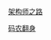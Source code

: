 [架构师之路](https://mp.weixin.qq.com/s__biz=MjM5ODYxMDA5OQ==∣=2651960486&idx=1&sn=b36d2e3e68f85964e7e6b69fe5043b6a&chksm=bd2d017a8a5a886c527adc07180e600a9119eabf13058b7235ea7ff15bb88ce614b2f05f32ce&mpshare=1&scene=1&srcid=0128wAtlUodGjQG0SkTgkTjE&key=c0aba21f0a672130fab657801dfcee7999a4a27c3a51319ae4c388db2846b4a02c5c5d0d854f1a9982006b2f231987d55dbf5318d8e85f23a8c90bee4beaced0699b907fd3db9077436e65f98f90211d&ascene=0&uin=MTUzNTIxNDUzOQ%3D%3D&devicetype=iMac+MacBookPro12%2C1+OSX+OSX+10.12.1+build%2816B2657%29&version=12020110&nettype=WIFI⟨=zh_CN&fontScale=100&pass_ticket=UwzuNDVYUlL3IKW3vaSyRLhmUJ09yuMoHEGK7aXTKP4EC%2FlwymrQUH638idtF5RJ)

[码农翻身](https://mp.weixin.qq.com/s__biz=MzAxOTc0NzExNg==∣=2665514184&idx=1&sn=3ace64c3a9eba2adf1ef94406e2ebf2b&chksm=80d67c8bb7a1f59d556bd7478626a4674ff07021726f84b4681b41ad7c6dbb4cfcf687dcf00a&mpshare=1&scene=1&srcid=0127X08jlmzh4oOL0l4Bb4L4&key=c0aba21f0a672130309252e18868730c4157fb21cb262c582abbd15444d2b9e2b29b848ee591e36b1733af9e415a17c8b3dfc4c9e4192edc13bf8bd9a060256a04a7fb1a7b51587371acd11aae39431e&ascene=0&uin=MTUzNTIxNDUzOQ%3D%3D&devicetype=iMac+MacBookPro12%2C1+OSX+OSX+10.12.1+build%2816B2657%29&version=12020110&nettype=WIFI⟨=zh_CN&fontScale=100&pass_ticket=UwzuNDVYUlL3IKW3vaSyRLhmUJ09yuMoHEGK7aXTKP4EC%2FlwymrQUH638idtF5RJ)

